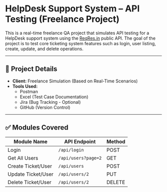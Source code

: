 # HelpDesk Support System – API Testing (Freelance Project)

This is a real-time freelance QA project that simulates API testing for a HelpDesk support system using the [ReqRes.in](https://reqres.in/) public API. The goal of the project is to test core ticketing system features such as login, user listing, create, update, and delete operations.

---

## 📌 Project Details

- **Client:** Freelance Simulation (Based on Real-Time Scenarios)
- **Tools Used:**  
  - Postman  
  - Excel (Test Case Documentation)  
  - Jira (Bug Tracking - Optional)  
  - GitHub (Version Control)

---

## ✅ Modules Covered

| Module Name         | API Endpoint                         | Method |
|---------------------|--------------------------------------|--------|
| Login               | `/api/login`                         | POST   |
| Get All Users       | `/api/users?page=2`                  | GET    |
| Create Ticket/User  | `/api/users`                         | POST   |
| Update Ticket/User  | `/api/users/2`                       | PUT    |
| Delete Ticket/User  | `/api/users/2`                       | DELETE |
